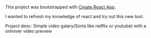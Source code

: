 This project was bootstrapped with [Create React App](https://github.com/facebookincubator/create-react-app).

I wanted to refresh my knowledge of react and try out this new tool.


Project desc: Simple video galary(Sorta like netflix or youtube) with a onhover video preview 
